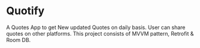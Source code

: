 # Quotify
A Quotes App to get New updated Quotes on daily basis. 
User can share quotes on other platforms.
This project consists of MVVM pattern, Retrofit & Room DB.
